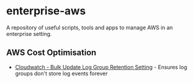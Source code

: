 # enterprise-aws

A repository of useful scripts, tools and apps to manage AWS in an enterprise setting.

## AWS Cost Optimisation

*  [Cloudwatch - Bulk Update Log Group Retention Setting](aws-cost-optimisation/cloudwatch/bulk-update-log-group-retention/readme.md) - Ensures log groups don't store log events forever 
